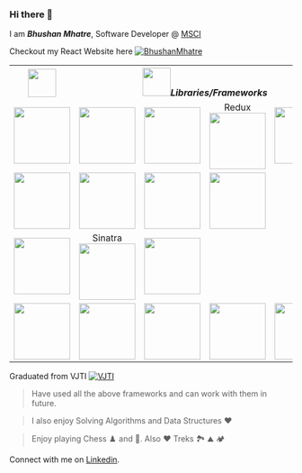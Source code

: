 ### Hi there 👋

I am ***Bhushan Mhatre***, Software Developer @ [MSCI](https://www.msci.com/esg-ratings)

Checkout my React Website here [![BhushanMhatre](https://forthebadge.com/images/badges/built-with-love.svg)](https://thebhushanmhatre.herokuapp.com/)

<table>
<tr>
  <th><img height=50px src="https://cdn2.iconfinder.com/data/icons/programming-languages-8/64/207_programming-program-language-code-coding-18-512.png"></th>
  <th colspan="4"><img height=50px src="https://static.thenounproject.com/png/9280-200.png"><i>Libraries/Frameworks</i></th>
</tr>

<tr>
  <!-- JS Express React ExtJS -->
  <td align="center" width="20%"><img height=100px src="https://cdn.iconscout.com/icon/free/png-64/javascript-1-225993.png"></td>
  <td align="center" width="20%"><img height=100px src="https://cdn.iconscout.com/icon/free/png-64/express-2-282577.png"> </td>
  <td align="center" width="20%"><img height=100px src="https://cdn.iconscout.com/icon/free/png-64/react-4-1175110.png"></td>
  <td align="center" width="20%">Redux<img height=100px src="https://redux.js.org/img/redux.svg"></td>
  <td align="center" width="20%"><img height=100px src="https://static.javatpoint.com/tutorial/ext-js/images/ext-js.jpg"></td>
</tr>

<tr>
  <!-- Python Flask Django Tkinter -->
  <td align="center" width="20%"><img height=100px src="https://www.python.org/static/community_logos/python-logo.png"></td>
  <td align="center" width="20%"><img height=100px src="https://flask.palletsprojects.com/en/1.1.x/_images/flask-logo.png"></td>
  <td align="center" width="20%"><img height=100px src="https://cdn.iconscout.com/icon/free/png-512/django-2-282855.png"></td>
  <td align="center" width="20%"><img height=100px src="https://i2.wp.com/iot4beginners.com/wp-content/uploads/2020/04/DxD1hLgUwAAo-Od.jpg?fit=375%2C422&ssl=1"></td>
</tr>

<tr>
  <!-- Ruby Sinatra ROR -->
  <td align="center" width="20%"><img height=100px src="https://cdn.iconscout.com/icon/free/png-64/ruby-45-1175100.png"></td>
  <td align="center" width="20%">Sinatra<img height=100px src="https://cdn.freebiesupply.com/logos/large/2x/sinatra-logo-png-transparent.png"></td>
  <td align="center" width="20%"><img height=100px src="https://rubyonrails.org/images/rails-logo.svg"></td>
</tr>

<tr>
  <!-- DB Oracle MySQL MongoDB Postgres -->
  <td align="center" width="20%"><img height=100px src="https://cdn2.iconfinder.com/data/icons/programming-50/64/206_programming-sql-data-database-512.png"></td>
  <td align="center" width="20%"><img height=100px src="https://www.oracle.com/a/ocom/img/sql-dev.svg"></td>
  <td align="center" width="20%"><img height=100px src="https://cdn.iconscout.com/icon/free/png-64/mysql-12-556000.png"></td>
  <td align="center" width="20%"><img height=100px src="https://www.logolynx.com/images/logolynx/d5/d50b83324fb4fbab14cdfaf47409115b.jpeg"></td>
  <td align="center" width="20%"><img height=100px src="https://www.postgresql.org/media/img/about/press/elephant.png"></td>
</tr>

</table>

Graduated from VJTI [![VJTI](https://www.vjti.ac.in/images/banner2-vjti.jpg)](https://en.wikipedia.org/wiki/Veermata_Jijabai_Technological_Institute)

> Have used all the above frameworks and can work with them in future.

> I also enjoy Solving Algorithms and Data Structures :hearts:

> Enjoy playing Chess :chess_pawn: and :cricket_game:. Also :heart: Treks :national_park: :mountain: :camping:

Connect with me on [Linkedin](https://www.linkedin.com/in/thebhushanmhatre/).

